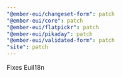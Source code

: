 ```yaml
---
"@ember-eui/changeset-form": patch
"@ember-eui/core": patch
"@ember-eui/flatpickr": patch
"@ember-eui/pikaday": patch
"@ember-eui/validated-form": patch
"site": patch
---
```


Fixes EuiI18n
